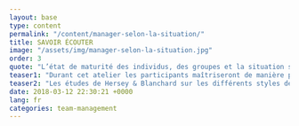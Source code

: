 ```yaml
---
layout: base
type: content
permalink: "/content/manager-selon-la-situation/"
title: SAVOIR ÉCOUTER
image: "/assets/img/manager-selon-la-situation.jpg"
order: 3
quote: "L’état de maturité des individus, des groupes et la situation sont les 3 composantes d’un management situationnel efficace."
teaser1: "Durant cet atelier les participants maîtriseront de manière pratique : le style directif, le style participatif, le style persuasif et le style délégatif."
teaser2: "Les études de Hersey & Blanchard sur les différents styles de management et la mise en pratique ludique par SEVEN permettront aux participants d’adopter la meilleure posture managériale en fonction des situations qu’ils peuvent rencontrer dans leur quotidien."
date: 2018-03-12 22:30:21 +0000
lang: fr
categories: team-management
---
```

